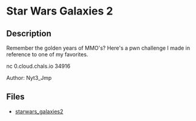 # Star Wars Galaxies 2

## Description

Remember the golden years of MMO's? Here's a pwn challenge I made in reference to one of my favorites.

nc 0.cloud.chals.io 34916

Author: Nyt3_Jmp

## Files

* [starwars_galaxies2](files/starwars_galaxies2)

